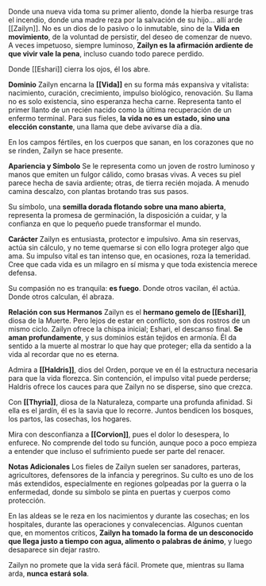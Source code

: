 Donde una nueva vida toma su primer aliento, donde la hierba resurge tras el incendio, donde una madre reza por la salvación de su hijo... allí arde [[Zailyn]]. No es un dios de lo pasivo o lo inmutable, sino de la **Vida en movimiento**, de la voluntad de persistir, del deseo de comenzar de nuevo. A veces impetuoso, siempre luminoso, **Zailyn es la afirmación ardiente de que vivir vale la pena**, incluso cuando todo parece perdido.

Donde [[Eshari]] cierra los ojos, él los abre.

**Dominio**
Zailyn encarna la **[[Vida]]** en su forma más expansiva y vitalista: nacimiento, curación, crecimiento, impulso biológico, renovación. Su llama no es solo existencia, sino esperanza hecha carne. Representa tanto el primer llanto de un recién nacido como la última recuperación de un enfermo terminal. Para sus fieles, **la vida no es un estado, sino una elección constante**, una llama que debe avivarse día a día.

En los campos fértiles, en los cuerpos que sanan, en los corazones que no se rinden, Zailyn se hace presente.

**Apariencia y Símbolo**
Se le representa como un joven de rostro luminoso y manos que emiten un fulgor cálido, como brasas vivas. A veces su piel parece hecha de savia ardiente; otras, de tierra recién mojada. A menudo camina descalzo, con plantas brotando tras sus pasos.

Su símbolo, una **semilla dorada flotando sobre una mano abierta**, representa la promesa de germinación, la disposición a cuidar, y la confianza en que lo pequeño puede transformar el mundo.

**Carácter**
Zailyn es entusiasta, protector e impulsivo. Ama sin reservas, actúa sin cálculo, y no teme quemarse si con ello logra proteger algo que ama. Su impulso vital es tan intenso que, en ocasiones, roza la temeridad. Cree que cada vida es un milagro en sí misma y que toda existencia merece defensa.

Su compasión no es tranquila: **es fuego**. Donde otros vacilan, él actúa. Donde otros calculan, él abraza.

**Relación con sus Hermanos**
Zailyn es el **hermano gemelo de [[Eshari]]**, diosa de la Muerte. Pero lejos de estar en conflicto, son dos rostros de un mismo ciclo. Zailyn ofrece la chispa inicial; Eshari, el descanso final. **Se aman profundamente**, y sus dominios están tejidos en armonía. Él da sentido a la muerte al mostrar lo que hay que proteger; ella da sentido a la vida al recordar que no es eterna.

Admira a **[[Haldris]]**, dios del Orden, porque ve en él la estructura necesaria para que la vida florezca. Sin contención, el impulso vital puede perderse; Haldris ofrece los cauces para que Zailyn no se disperse, sino que crezca.

Con **[[Thyria]]**, diosa de la Naturaleza, comparte una profunda afinidad. Si ella es el jardín, él es la savia que lo recorre. Juntos bendicen los bosques, los partos, las cosechas, los hogares.

Mira con desconfianza a **[[Corvion]]**, pues el dolor lo desespera, lo enfurece. No comprende del todo su función, aunque poco a poco empieza a entender que incluso el sufrimiento puede ser parte del renacer.

**Notas Adicionales**
Los fieles de Zailyn suelen ser sanadores, parteras, agricultores, defensores de la infancia y peregrinos. Su culto es uno de los más extendidos, especialmente en regiones golpeadas por la guerra o la enfermedad, donde su símbolo se pinta en puertas y cuerpos como protección.

En las aldeas se le reza en los nacimientos y durante las cosechas; en los hospitales, durante las operaciones y convalecencias. Algunos cuentan que, en momentos críticos, **Zailyn ha tomado la forma de un desconocido que llega justo a tiempo con agua, alimento o palabras de ánimo**, y luego desaparece sin dejar rastro.

Zailyn no promete que la vida será fácil. Promete que, mientras su llama arda, **nunca estará sola**.

[^0]: [[Historia y Mitología]]
[^1]: [[Los Dioses]]
[^2]: [[Segunda Generación de Dioses]]
[^3]: [[Los 12 Patrones]]